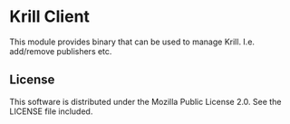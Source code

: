 
# Krill Client

This module provides binary that can be used to manage Krill. I.e. add/remove publishers
etc.

## License

This software is distributed under the Mozilla Public License 2.0. See the LICENSE file included.
